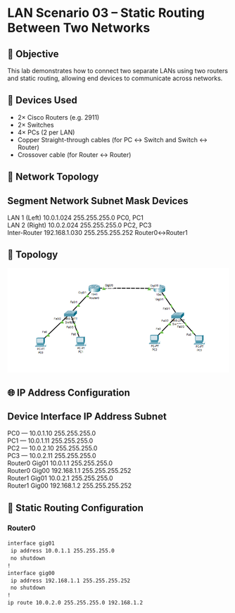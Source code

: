 # LAN Scenario 03 – Static Routing Between Two Networks

## 🎯 Objective
This lab demonstrates how to connect two separate LANs using two routers and static routing, allowing end devices to communicate across networks.

## 🧱 Devices Used
- 2× Cisco Routers (e.g. 2911)
- 2× Switches
- 4× PCs (2 per LAN)
- Copper Straight-through cables (for PC ↔ Switch and Switch ↔ Router)
- Crossover cable (for Router ↔ Router)

## 🧠 Network Topology

 Segment          Network         Subnet Mask      Devices         
--------------------------------------------------------------------
 LAN 1 (Left)     10.0.1.024      255.255.255.0     PC0, PC1        
 LAN 2 (Right)    10.0.2.024      255.255.255.0     PC2, PC3        
 Inter-Router     192.168.1.030   255.255.255.252   Router0↔Router1 

## 📐 Topology

![Topology Screenshot](./topology.PNG)

## 🌐 IP Address Configuration

 Device      Interface        IP Address       Subnet           
------------------------------------------------------------------
 PC0         —                10.0.1.10        255.255.255.0    
 PC1         —                10.0.1.11        255.255.255.0    
 PC2         —                10.0.2.10        255.255.255.0    
 PC3         —                10.0.2.11        255.255.255.0    
 Router0     Gig01           10.0.1.1         255.255.255.0    
 Router0     Gig00           192.168.1.1      255.255.255.252  
 Router1     Gig01           10.0.2.1         255.255.255.0    
 Router1     Gig00           192.168.1.2      255.255.255.252  

## 🔧 Static Routing Configuration

### Router0
```bash
interface gig01
 ip address 10.0.1.1 255.255.255.0
 no shutdown
!
interface gig00
 ip address 192.168.1.1 255.255.255.252
 no shutdown
!
ip route 10.0.2.0 255.255.255.0 192.168.1.2
